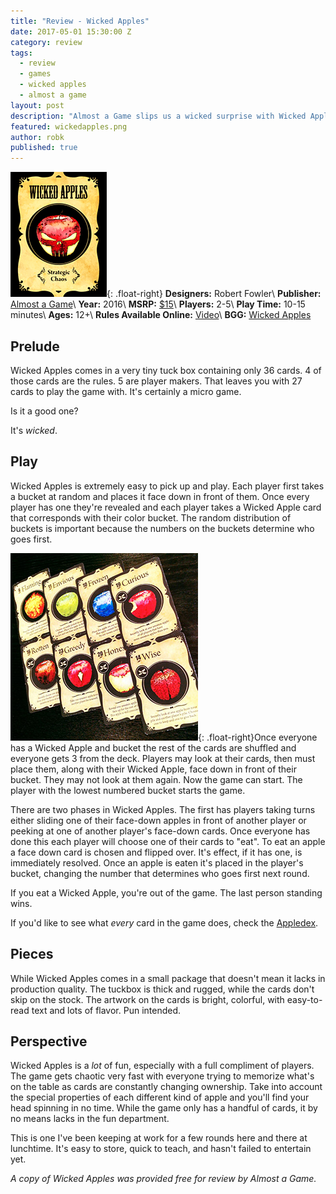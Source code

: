 ```yaml
---
title: "Review - Wicked Apples"
date: 2017-05-01 15:30:00 Z
category: review
tags:
  - review
  - games
  - wicked apples
  - almost a game
layout: post
description: "Almost a Game slips us a wicked surprise with Wicked Apples, a micro game of bluffing and memory."
featured: wickedapples.png
author: robk
published: true
---
```


![Wicked Apples](/images/wickedapples/cover.png){: .float-right}
**Designers:**  Robert Fowler\\
**Publisher:** [Almost a Game](http://almostagame.com/)\\
**Year:** 2016\\
**MSRP:** [$15](http://almostagame.com/store/wicked-apples)\\
**Players:** 2-5\\
**Play Time:** 10-15 minutes\\
**Ages:** 12+\\
**Rules Available Online:** [Video](https://www.youtube.com/watch?time_continue=2&v=SPZG8RSnk_A)\\
**BGG:** [Wicked Apples](https://boardgamegeek.com/boardgame/209053/wicked-apples)

<h2>Prelude</h2>

Wicked Apples comes in a very tiny tuck box containing only 36 cards. 4 of those cards are the rules. 5 are player makers. That leaves you with 27 cards to play the game with. It's certainly a micro game.

Is it a good one?

It's *wicked*.

<h2>Play</h2>

Wicked Apples is extremely easy to pick up and play. Each player first takes a bucket at random and places it face down in front of them. Once every player has one they're revealed and each player takes a Wicked Apple card that corresponds with their color bucket. The random distribution of buckets is important because the numbers on the buckets determine who goes first.

![Wicked Apples](/images/wickedapples/wicked.jpg){: .float-right}Once everyone has a Wicked Apple and bucket the rest of the cards are shuffled and everyone gets 3 from the deck. Players may look at their cards, then must place them, along with their Wicked Apple, face down in front of their bucket. They may not look at them again. Now the game can start. The player with the lowest numbered bucket starts the game.

There are two phases in Wicked Apples. The first has players taking turns either sliding one of their face-down apples in front of another player or peeking at one of another player's face-down cards. Once everyone has done this each player will choose one of their cards to "eat". To eat an apple a face down card is chosen and flipped over. It's effect, if it has one, is immediately resolved. Once an apple is eaten it's placed in the player's bucket, changing the number that determines who goes first next round.

If you eat a Wicked Apple, you're out of the game. The last person standing wins.

If you'd like to see what *every* card in the game does, check the [Appledex](http://almostagame.com/wicked-apples/appledex).

<h2>Pieces</h2>

While Wicked Apples comes in a small package that doesn't mean it lacks in production quality. The tuckbox is thick and rugged, while the cards don't skip on the stock. The artwork on the cards is bright, colorful, with easy-to-read text and lots of flavor. Pun intended.

<h2>Perspective</h2>

Wicked Apples is a *lot* of fun, especially with a full compliment of players. The game gets chaotic very fast with everyone trying to memorize what's on the table as cards are constantly changing ownership. Take into account the special properties of each different kind of apple and you'll find your head spinning in no time. While the game only has a handful of cards, it by no means lacks in the fun department.

This is one I've been keeping at work for a few rounds here and there at lunchtime. It's easy to store, quick to teach, and hasn't failed to entertain yet.

*A copy of Wicked Apples was provided free for review by Almost a Game.*